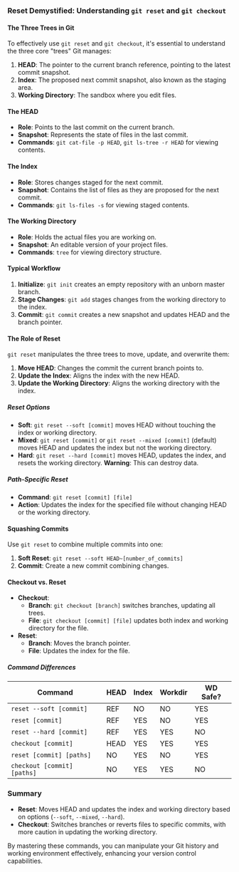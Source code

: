 ### Reset Demystified: Understanding `git reset` and `git checkout`

#### The Three Trees in Git

To effectively use `git reset` and `git checkout`, it's essential to understand the three core "trees" Git manages:

1. **HEAD**: The pointer to the current branch reference, pointing to the latest commit snapshot.
2. **Index**: The proposed next commit snapshot, also known as the staging area.
3. **Working Directory**: The sandbox where you edit files.

#### The HEAD

- **Role**: Points to the last commit on the current branch.
- **Snapshot**: Represents the state of files in the last commit.
- **Commands**: `git cat-file -p HEAD`, `git ls-tree -r HEAD` for viewing contents.

#### The Index

- **Role**: Stores changes staged for the next commit.
- **Snapshot**: Contains the list of files as they are proposed for the next commit.
- **Commands**: `git ls-files -s` for viewing staged contents.

#### The Working Directory

- **Role**: Holds the actual files you are working on.
- **Snapshot**: An editable version of your project files.
- **Commands**: `tree` for viewing directory structure.

#### Typical Workflow

1. **Initialize**: `git init` creates an empty repository with an unborn master branch.
2. **Stage Changes**: `git add` stages changes from the working directory to the index.
3. **Commit**: `git commit` creates a new snapshot and updates HEAD and the branch pointer.

#### The Role of Reset

`git reset` manipulates the three trees to move, update, and overwrite them:

1. **Move HEAD**: Changes the commit the current branch points to.
2. **Update the Index**: Aligns the index with the new HEAD.
3. **Update the Working Directory**: Aligns the working directory with the index.

##### Reset Options

- **Soft**: `git reset --soft [commit]` moves HEAD without touching the index or working directory.
- **Mixed**: `git reset [commit]` or `git reset --mixed [commit]` (default) moves HEAD and updates the index but not the working directory.
- **Hard**: `git reset --hard [commit]` moves HEAD, updates the index, and resets the working directory. **Warning**: This can destroy data.

##### Path-Specific Reset

- **Command**: `git reset [commit] [file]`
- **Action**: Updates the index for the specified file without changing HEAD or the working directory.

#### Squashing Commits

Use `git reset` to combine multiple commits into one:

1. **Soft Reset**: `git reset --soft HEAD~[number_of_commits]`
2. **Commit**: Create a new commit combining changes.

#### Checkout vs. Reset

- **Checkout**:
  - **Branch**: `git checkout [branch]` switches branches, updating all trees.
  - **File**: `git checkout [commit] [file]` updates both index and working directory for the file.
- **Reset**:
  - **Branch**: Moves the branch pointer.
  - **File**: Updates the index for the file.

##### Command Differences

| Command                   | HEAD     | Index | Workdir | WD Safe? |
|---------------------------|----------|-------|---------|----------|
| `reset --soft [commit]`   | REF      | NO    | NO      | YES      |
| `reset [commit]`          | REF      | YES   | NO      | YES      |
| `reset --hard [commit]`   | REF      | YES   | YES     | NO       |
| `checkout [commit]`       | HEAD     | YES   | YES     | YES      |
| `reset [commit] [paths]`  | NO       | YES   | NO      | YES      |
| `checkout [commit] [paths]` | NO     | YES   | YES     | NO       |

### Summary

- **Reset**: Moves HEAD and updates the index and working directory based on options (`--soft`, `--mixed`, `--hard`).
- **Checkout**: Switches branches or reverts files to specific commits, with more caution in updating the working directory.

By mastering these commands, you can manipulate your Git history and working environment effectively, enhancing your version control capabilities.